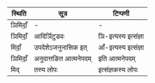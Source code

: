 | स्थिति | सूत्र | टिप्पणी |
| ----- | ------- | ------ |
| ञिमिदाँ॒ | - | - |
| ञिमिदाँ॒ | आदिर्ञिटुडवः | ञि-इत्यस्य इत्संज्ञा |
| मिदाँ॒ | उपदेशेऽजनुनासिक इत् | आँ-इत्यस्य इत्संज्ञा |
| ञिमिदाँ॒ | अनुदात्तङित आत्मनेपदम् | इति आत्मनेपदम् |
| मिद् | तस्य लोपः | इत्संज्ञकस्य लोपः |
